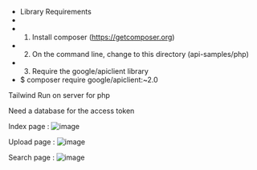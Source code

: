  * Library Requirements
 *
 * 1. Install composer (https://getcomposer.org)
 * 2. On the command line, change to this directory (api-samples/php)
 * 3. Require the google/apiclient library
 *    $ composer require google/apiclient:~2.0

Tailwind
Run on server for php

Need a database for the access token 


Index page : 
![image](https://user-images.githubusercontent.com/84070314/215552041-26bbc713-8e59-4beb-80b4-7b0ffbfc3753.png)

Upload page : 
![image](https://user-images.githubusercontent.com/84070314/215552132-c43b5dcc-ceec-4bf6-b1c2-02d8e36c7a33.png)

Search page : 
![image](https://user-images.githubusercontent.com/84070314/215552219-420771b8-d984-4b50-a0ed-b66384dbcddd.png)
